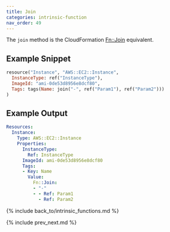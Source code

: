 ```yaml
---
title: Join
categories: intrinsic-function
nav_order: 49
---
```


The `join` method is the CloudFormation [Fn::Join](https://docs.aws.amazon.com/AWSCloudFormation/latest/UserGuide/intrinsic-function-reference-join.html) equivalent.

## Example Snippet

```ruby
resource("Instance", "AWS::EC2::Instance",
  InstanceType: ref("InstanceType"),
  ImageId: "ami-0de53d8956e8dcf80",
  Tags: tags(Name: join("-", ref("Param1"), ref("Param2")))
)
```

## Example Output

```yaml
Resources:
  Instance:
    Type: AWS::EC2::Instance
    Properties:
      InstanceType:
        Ref: InstanceType
      ImageId: ami-0de53d8956e8dcf80
      Tags:
      - Key: Name
        Value:
          Fn::Join:
          - "-"
          - - Ref: Param1
            - Ref: Param2
```

{% include back_to/intrinsic_functions.md %}

{% include prev_next.md %}
